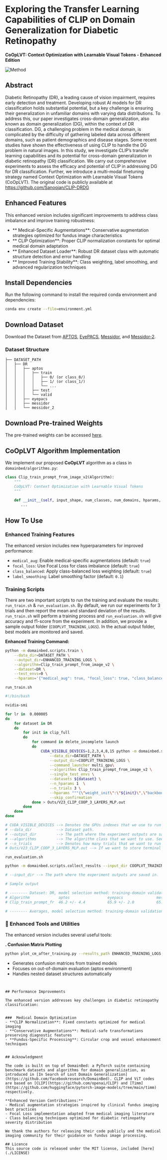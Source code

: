 # Exploring the Transfer Learning Capabilities of CLIP on Domain Generalization for Diabetic Retinopathy

**CoOpLVT: Context Optimization with Learnable Visual Tokens - Enhanced Edition**

![Method](images/architecture.png)

## Abstract

Diabetic Retinopathy (DR), a leading cause of vision impairment, requires early detection and treatment. Developing robust AI models for DR classification holds substantial potential, but a key challenge is ensuring their generalization in unfamiliar domains with varying data distributions. To address this, our paper investigates cross-domain generalization, also known as domain generalization (DG), within the context of DR classification. DG, a challenging problem in the medical domain, is complicated by the difficulty of gathering labeled data across different domains, such as patient demographics and disease stages. Some recent studies have shown the effectiveness of using CLIP to handle the DG problem in natural images. In this study, we investigate CLIP’s transfer learning capabilities and its potential for cross-domain generalization in diabetic retinopathy (DR) classification. We carry out comprehensive experiments to assess the efficacy and potential of CLIP in addressing DG for DR classification. Further, we introduce a multi-modal finetuning strategy named Context Optimization with Learnable Visual Tokens (CoOpLVT). The original code is publicly available at https://github.com/Sanoojan/CLIP-DRDG

##  Enhanced Features

This enhanced version includes significant improvements to address class imbalance and improve training robustness:

- ** Medical-Specific Augmentations**: Conservative augmentation strategies optimized for fundus image characteristics  
- ** CLIP Optimization**: Proper CLIP normalization constants for optimal medical domain adaptation
- ** Enhanced Dataset Loader**: Robust DR dataset class with automatic structure detection and error handling
- ** Improved Training Stability**: Class weighting, label smoothing, and advanced regularization techniques

## Install Dependencies

Run the following command to install the required conda environment and dependencies:
```bash
conda env create --file=environment.yml
```

## Download Dataset

Download the Dataset from [APTOS](https://www.kaggle.com/c/aptos2019-blindness-detection), [EyePACS](https://www.kaggle.com/c/diabetic-retinopathy-detection/data), [Messidor](https://www.adcis.net/en/third-party/messidor/), and [Messidor-2](https://www.adcis.net/en/third-party/messidor2/). 

###  Dataset Structure



```
├── DATASET_PATH
│   ├── DR
│   │   ├── aptos
│   │   │   ├── train
│   │   │   │   ├── 0/ (or class_0/)
│   │   │   │   ├── 1/ (or class_1/)
│   │   │   │   └── ...
│   │   │   ├── test
│   │   │   └── valid
│   │   ├── eyepacs
│   │   ├── messidor
│   │   └── messidor_2
```


## Download Pre-trained Weights

The pre-trained weights can be accessed [here](https://drive.google.com/drive/folders/1w9gG3clV3ZlmhIT88n0QFNM29_rOou8Y?usp=sharing).

## CoOpLVT Algorithm Implementation

We implement our proposed **CoOpLVT** algorithm as a class in `domainbed/algorithms.py`:

```python
class Clip_train_prompt_from_image_v2(Algorithm):
    """
    CoOpLVT: Context Optimization with Learnable Visual Tokens
    """
    
    def __init__(self, input_shape, num_classes, num_domains, hparams, weights_for_balance):
       ...
```

## How To Use

###  Enhanced Training Features

The enhanced version includes new hyperparameters for improved performance:

- `medical_aug`: Enable medical-specific augmentations (default: `true`)
- `focal_loss`: Use Focal Loss for class imbalance (default: `true`) 
- `class_balanced`: Apply class-balanced loss weighting (default: `true`)
- `label_smoothing`: Label smoothing factor (default: `0.1`)

### Training Scripts

There are two important scripts to run the training and evaluate the results: `run_train.sh` & `run_evaluation.sh`. By default, we run our experiments for 3 trials and then report the mean and standard deviation of the results. `run_train.sh` will perform a training process and `run_evaluation.sh` will give accuracy and f1-score from the experiment. In addition, we provide a sample output folder (`COOPLVT_TRAINING_LOGS`). In the actual output folder, best models are monitored and saved.

**Enhanced Training Command:**
```bash
python -m domainbed.scripts.train \
    --data_dir=DATASET_PATH \
    --output_dir=ENHANCED_TRAINING_LOGS \
    --algorithm=Clip_train_prompt_from_image_v2 \
    --dataset=DR \
    --test_envs=0 \
    --hparams='{"medical_aug": true, "focal_loss": true, "class_balanced": true, "lr": 0.00002}'
```

`run_train.sh`
``` bash
#!/bin/bash

nvidia-smi

for lr in  0.000005 
do
    for dataset in DR
    do
        for init in clip_full
        do
            for command in delete_incomplete launch
            do
                CUDA_VISIBLE_DEVICES=1,2,3,4,8,15 python -m domainbed.scripts.sweep $command\
                    --data_dir=DATASET_PATH \
                    --output_dir=COOPLVT_TRAINING_LOGS \
                    --command_launcher multi_gpu\
                    --algorithms Clip_train_prompt_from_image_v2 \
                    --single_test_envs \
                    --datasets ${dataset} \
                    --n_hparams 1  \
                    --n_trials 3 \
                    --hparams """{\"weight_init\":\"${init}\",\"backbone\":\"ClipBase\",\"lr\":${lr}}"""\
                    --skip_confirmation
            done > Outs/V23_CLIP_COOP_3_LAYERS_MLP.out
        done
    done
done

# CUDA_VISIBLE_DEVICES --> Denotes the GPUs indexes that we use to run the experiment.
# --data_dir           --> Dataset path.
# --output_dir         --> The path where the experiment outputs are saved in.
# --algorithms         --> The algorithm class that we want to use. See domainbed/algorithms.py to find algorithm variants. CoOpLVT is implemented as Clip_train_prompt_from_image_v2 class.
# --n_trials           --> Denotes how many trials that we want to run the experiment. By default, we set n_trials as 3 to alleviate randomness during training, allowing us to better interprete our experiments.
# Outs/V23_CLIP_COOP_3_LAYERS_MLP.out --> If we want to store terminal outputs.
```

`run_evaluation.sh`
``` bash
python -m domainbed.scripts.collect_results --input_dir COOPLVT_TRAINING_LOGS

# --input_dir --> The path where the experiment outputs are saved in.

# Sample output

# -------- Dataset: DR, model selection method: training-domain validation set
# Algorithm             aptos                 eyepacs               messidor              messidor_2            Avg                  
# Clip_train_prompt_fr  46.2 +/- 4.4          65.9 +/- 2.0          65.5 +/- 0.4          70.6 +/- 0.6          62.1                 

# -------- Averages, model selection method: training-domain validation set
```

### 🔧 Enhanced Tools and Utilities

The enhanced version includes several useful tools:


**. Confusion Matrix Plotting**
```bash
python plot_cm_after_training.py --results_path ENHANCED_TRAINING_LOGS
```
- Generates confusion matrices from trained models
- Focuses on out-of-domain evaluation (aptos environment)
- Handles nested dataset structures automatically


```


## Performance Improvements

The enhanced version addresses key challenges in diabetic retinopathy classification:


###  Medical Domain Optimization  
- **CLIP Normalization**: Fixed constants optimized for medical imaging
- **Conservative Augmentations**: Medical-safe transformations preserving diagnostic features
- **Fundus-Specific Processing**: Circular crop and vessel enhancement techniques


## Acknowledgment

The code is built on top of DomainBed: a PyTorch suite containing benchmark datasets and algorithms for domain generalization, as introduced in [In Search of Lost Domain Generalization](https://github.com/facebookresearch/DomainBed). CLIP and ViT codes are based on [CLIP](https://github.com/openai/CLIP) and [Timm](https://github.com/huggingface/pytorch-image-models/tree/main/timm) respectively. 

**Enhanced Version Contributions:**
- Medical augmentation strategies inspired by clinical fundus imaging best practices
- Focal Loss implementation adapted from medical imaging literature
- Class balancing techniques optimized for diabetic retinopathy severity distribution

We thank the authors for releasing their code publicly and the medical imaging community for their guidance on fundus image processing.

## Licence
This source code is released under the MIT license, included [here](./LICENSE)
